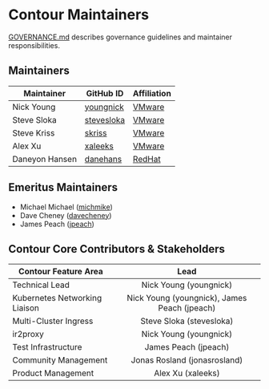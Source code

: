 # Contour Maintainers

[GOVERNANCE.md](https://github.com/ProjectContour/community/blob/master/GOVERNANCE.md)
describes governance guidelines and maintainer responsibilities.

## Maintainers

| Maintainer | GitHub ID | Affiliation |
| --------------- | --------- | ----------- |
| Nick Young | [youngnick](https://github.com/youngnick) | [VMware](https://www.github.com/vmware/) |
| Steve Sloka | [stevesloka](https://github.com/stevesloka) | [VMware](https://www.github.com/vmware/) |
| Steve Kriss | [skriss](https://github.com/skriss) | [VMware](https://www.github.com/vmware/) |
| Alex Xu |[xaleeks](https://github.com/xaleeks)| [VMware](https://www.github.com/vmware/) |
| Daneyon Hansen | [danehans](https://github.com/daneyon)| [RedHat](https://github.com/RedHatOfficial) |

## Emeritus Maintainers
* Michael Michael ([michmike](https://www.github.com/michmike/))
* Dave Cheney ([davecheney](https://github.com/davecheney))
* James Peach ([jpeach](https://github.com/jpeach))

## Contour Core Contributors & Stakeholders

| Contour Feature Area | Lead |
| ----------------------------- | :---------------------: |
| Technical Lead | Nick Young (youngnick) |
| Kubernetes Networking Liaison | Nick Young (youngnick), James Peach (jpeach) |
| Multi-Cluster Ingress | Steve Sloka (stevesloka) |
| ir2proxy | Nick Young (youngnick) | 
| Test Infrastructure | James Peach (jpeach) |
| Community Management | Jonas Rosland (jonasrosland) |
| Product Management | Alex Xu (xaleeks) |
